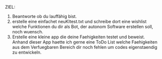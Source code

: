 ZIEL:
1. Beantworte ob du lauffähig bist.
2.  erstelle eine einfachet neuKItest.txt und schreibe dort eine wishlist welche Funktionen du dir als Bot, der autonom Software erstellen soll, noch wuensch.
3. Erstelle eine kleine app die deine Faehigkeiten testet und beweist. Anhand dieser App haette ich gerne eine ToDo List welche Faehigkeiten aus dem Verfuegbaren Bereich dir noch fehlen um codes eigenstaendig zu entwickeln.
